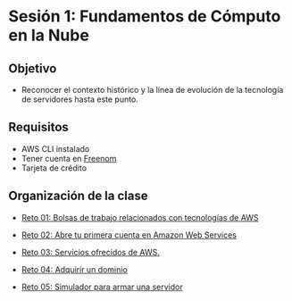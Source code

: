 
# Sesión 1: Fundamentos de Cómputo en la Nube

## Objetivo

- Reconocer el contexto histórico y la línea de evolución de la tecnología de servidores hasta este punto.

## Requisitos

- AWS CLI instalado
- Tener cuenta en [Freenom](https://www.freenom.com/es/index.html?lang=es) 
- Tarjeta de crédito

## Organización de la clase

- [Reto 01: Bolsas de trabajo relacionados con tecnologías de AWS](https://github.com/beduExpert/AWS-Cloud-Foundations2020/tree/main/Sesión%2001/Reto%2001)

- [Reto  02: Abre tu primera cuenta en Amazon Web Services](https://github.com/beduExpert/AWS-Cloud-Foundations2020/tree/main/Sesión%2001/Reto%2002)

- [Reto 03: Servicios ofrecidos de AWS.](https://github.com/beduExpert/AWS-Cloud-Foundations2020/tree/main/Sesión%2001/Reto%2003)

- [Reto 04: Adquirir un dominio](https://github.com/beduExpert/AWS-Cloud-Foundations2020/tree/main/Sesión%2001/Reto%2004)

- [Reto  05:  Simulador para armar una servidor](https://github.com/beduExpert/AWS-Cloud-Foundations2020/tree/main/Sesión%2001/Reto%2005)


